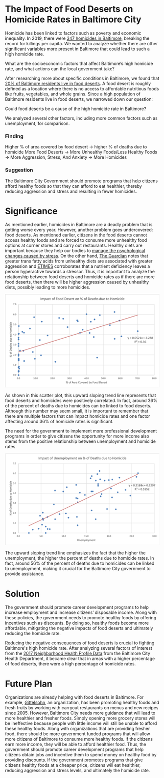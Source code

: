 # The Impact of Food Deserts on Homicide Rates in Baltimore City
Homicide has been linked to factors such as poverty and economic inequality. In 2019, there were [347 homicides in Baltimore](https://www.cnn.com/2019/12/31/americas/baltimore-2019-homicides/index.html), breaking the record for killings per capita. We wanted to analyze whether there are other significant variables more present in Baltimore that could lead to such a high homicide rate.

What are the socioeconomic factors that affect Baltimore’s high homicide rate, and what actions can the local government take?

After researching more about specific conditions in Baltimore, we found that [20% of Baltimore residents live in food deserts](https://www.umaryland.edu/gogreen/news/food/combating-the-urban-food-desert.php). A food desert is roughly defined as a location where there is no access to affordable nutritious foods like fruits, vegetables, and whole grains. Since a high population of Baltimore residents live in food deserts, we narrowed down our question:

Could food deserts be a cause of the high homicide rate in Baltimore?

We analyzed several other factors, including more common factors such as unemployment, for comparison.
### Finding
Higher % of area covered by food desert →  higher % of deaths due to homicide 
More Food Deserts →  More Unhealthy Foods/Less Healthy Foods →  More Aggression, Stress, And Anxiety → More Homicides 

### Suggestion
The Baltimore City Government should promote programs that help citizens afford healthy foods so that they can afford to eat healthier, thereby reducing aggression and stress and resulting in fewer homicides.

# Significance
As mentioned earlier, homicides in Baltimore are a deadly problem that is getting worse every year. However, another problem goes undercovered: food deserts. As mentioned earlier, citizens in the food deserts cannot access healthy foods and are forced to consume more unhealthy food options at corner stores and carry out restaurants. Healthy diets are important because they help our bodies to [manage the psychological changes caused by stress](https://www.bbcgoodfood.com/howto/guide/stress-diet-can-foods-help). On the other hand, [The Guardian](https://www.theguardian.com/lifeandstyle/wordofmouth/2013/apr/24/can-food-make-you-angry) notes that greater trans fatty acids from unhealthy diets are associated with greater aggression and [ETIMES](https://timesofindia.indiatimes.com/life-style/health-fitness/diet/Junk-food-leads-to-anger-issues/articleshow/19946022.cms) corroborates that a nutrient deficiency leaves a person hyperactive towards a stressor. Thus, it is important to analyze the relationship between food deserts and homicide rates as if there are more food deserts, then there will be higher aggression caused by unhealthy diets, possibly leading to more homicides.

![alt_text](https://github.com/AndrealZhang/Food_Deserts_and_Homicide_Rates_in_Baltimore_City/blob/master/fooddesertscatter.png)

As shown in this scatter plot, this upward sloping trend line represents that food deserts and homicides were positively correlated. In fact, around 36% of the percent of deaths due to homicides can be linked to food deserts. Although this number may seem small, it is important to remember that there are multiple factors that can impact homicide rates and one factor affecting around 36% of homicide rates is significant. 

The need for the government to implement more professional development programs in order to give citizens the opportunity for more income also stems from the positive relationship between unemployment and homicide rates.

![alt_text](https://github.com/AndrealZhang/Food_Deserts_and_Homicide_Rates_in_Baltimore_City/blob/master/unemploymentscatter.png)

The upward sloping trend line emphasizes the fact that the higher the unemployment, the higher the percent of deaths due to homicide rates. In fact, around 56% of the percent of deaths due to homicides can be linked to unemployment, making it crucial for the Baltimore City government to provide assistance. 


# Solution
The government should promote career development programs to help increase employment and increase citizens’ disposable income. Along with these policies, the government needs to promote healthy foods by offering incentives such as discounts. By doing so, healthy foods become more affordable, mitigating the negative impacts of food deserts and ultimately reducing the homicide rate. 

Reducing the negative consequences of food deserts is crucial to fighting Baltimore's high homicide rate. After analyzing several factors of interest from the [2017 Neighborhood Health Profile Data](https://health.baltimorecity.gov/neighborhoods/neighborhood-health-profile-reports) from the Baltimore City Health Department, it became clear that in areas with a higher percentage of food deserts, there were a high percentage of homicide rates.

# Future Plan
Organizations are already helping with food deserts in Baltimore. For example, [Gittelsohn](https://www.politico.com/news/magazine/2020/01/23/baltimore-food-desert-policy-100121), an organization, has been promoting healthy foods and fresh fruits by working with carryout restaurants on menus and new recipes since 2005. However, Baltimore City needs more guidance that will lead to more healthier and fresher foods. Simply opening more grocery stores will be ineffective because people with little income will still be unable to afford these healthy foods. Along with organizations that are providing fresher food, there should be more government funded programs that will allow more citizens of Baltimore to consume more healthy foods. If the citizens earn more income, they will be able to afford healthier food. Thus, the government should promote career development programs that help citizens obtain jobs and incentive them to spend money on healthy food by providing discounts. If the government promotes programs that give citizens healthy foods at a cheaper price, citizens will eat healthier, reducing aggression and stress levels, and ultimately the homicide rate.

